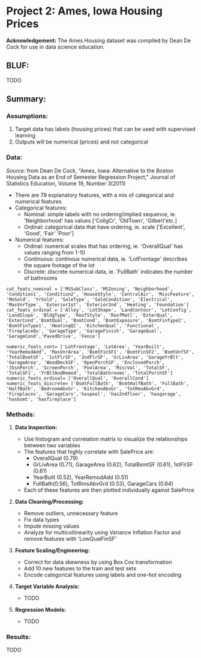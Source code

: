 # Project 2: Ames, Iowa Housing Prices

**Acknowledgement:** The Ames Housing dataset was compiled by Dean De Cock for use in data science education.

## **BLUF:**

TODO 

## **Summary:**
### **Assumptions:**
1. Target data has labels (housing prices) that can be used with supervised learning
2. Outputs will be numerical (prices) and not categorical

### **Data:**

*Source:* from Dean De Cock, "Ames, Iowa: Alternative to the Boston Housing Data as an End of Semester Regression Project," Journal of Statistics Education, Volume 19, Number 3(2011)

* There are 79 explanatory features, with a mix of categorical and numerical features
* Categorical features:
  * Nominal: simple labels with no ordering/implied sequence, ie. 'Neighborhood' has values ['CollgCr', 'OldTown', 'Gilbert'etc.]
  * Ordinal: categorical data that have ordering, ie. scale ['Excellent', 'Good', 'Fair' 'Poor']
* Numerical features:
  * Ordinal: numerical scales that has ordering, ie. 'OverallQual' has values ranging from 1-10
  * Continuous: continous numerical data, ie. 'LotFrontage' describes the square footage of the lot
  * Discrete: discrete numerical data, ie. 'FullBath' indicates the number of bathrooms
```
cat_feats_nominal = ['MSSubClass', 'MSZoning', 'Neighborhood', 'Condition1', 'Condition2', 'HouseStyle', 'CentralAir', 'MiscFeature', 'MoSold', 'YrSold', 'SaleType', 'SaleCondition', 'Electrical', 'MasVnrType', 'Exterior1st', 'Exterior2nd', 'Heating', 'Foundation']
cat_feats_ordinal = ['Alley', 'LotShape', 'LandContour', 'LotConfig', 'LandSlope', 'BldgType', 'RoofStyle', 'RoofMatl', 'ExterQual', 'ExterCond','BsmtQual', 'BsmtCond', 'BsmtExposure', 'BsmtFinType2', 'BsmtFinType1', 'HeatingQC', 'KitchenQual', 'Functional', 'FireplaceQu', 'GarageType', 'GarageFinish', 'GarageQual', 'GarageCond','PavedDrive', 'Fence']

numeric_feats_cont= ['LotFrontage', 'LotArea', 'YearBuilt', 'YearRemodAdd', 'MasVnrArea', 'BsmtFinSF1', 'BsmtFinSF2', 'BsmtUnfSF', 'TotalBsmtSF', '1stFlrSF', '2ndFlrSF', 'GrLivArea', 'GarageYrBlt', 'GarageArea', 'WoodDeckSF', 'OpenPorchSF', 'EnclosedPorch', '3SsnPorch', 'ScreenPorch', 'PoolArea', 'MiscVal', 'TotalSF', 'TotalSF1', 'YrBltAndRemod', 'TotalBathrooms', 'TotalPorchSF']
numeric_feats_ordinal= ['OverallQual', 'OverallCond']
numeric_feats_discrete= ['BsmtFullBath', 'BsmtHalfBath', 'FullBath', 'HalfBath', 'BedroomAbvGr', 'KitchenAbvGr', 'TotRmsAbvGrd', 'Fireplaces', 'GarageCars','haspool', 'has2ndfloor', 'hasgarage', 'hasbsmt', 'hasfireplace']
```

### **Methods:**
1. **Data Inspection:**
    * Use histogram and correlation matrix to visualize the relationships between two variables
    * The features that highly correlate with SalePrice are:
      * OverallQual (0.79)
      * GrLivArea (0.71), GarageArea (0.62), TotalBsmtSF (0.61), 1stFlrSF (0.61)
      * YearBuilt (0.52), YearRemodAdd (0.51)
      * FullBath(0.56), TotRmsAbvGrd (0.53), GarageCars (0.64)
    * Each of these features are then plotted individually against SalePrice
  
2. **Data Cleaning/Processing:**
    * Remove outliers, unnecessary feature
    * Fix data types
    * Impute missing values
    * Analyze for multicollinearity using Variance Inflation Factor and remove features with 'LowQualFinSF'
  
3. **Feature Scaling/Engineering:**
    * Correct for data skewness by using Box Cox transformation 
    * Add 10 new features to the train and test sets
    * Encode categorical features using labels and one-hot encoding
  
4. **Target Variable Analysis:**
    * TODO
    
5. **Regression Models:**
    * TODO

### **Results:**
TODO
